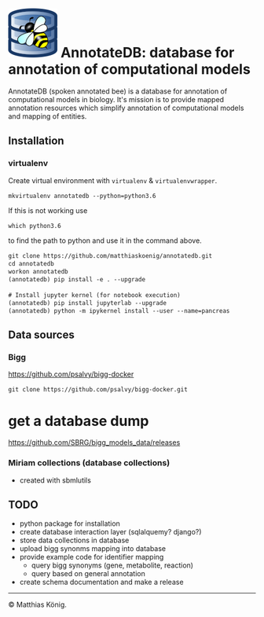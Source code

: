 <h1><img alt="AnnotateDB logo" src="./images/annotatedb_logo.png" height="100" /> AnnotateDB: database for annotation of computational models</h1>


AnnotateDB (spoken annotated bee) is a database for annotation of computational models in biology.
It's mission is to provide mapped annotation resources which simplify annotation of computational models and mapping of entities.


## Installation

### virtualenv
Create virtual environment with `virtualenv` & `virtualenvwrapper`.
```
mkvirtualenv annotatedb --python=python3.6
```
If this is not working use
```
which python3.6
```
to find the path to python and use it in the command above.

```
git clone https://github.com/matthiaskoenig/annotatedb.git
cd annotatedb
workon annotatedb
(annotatedb) pip install -e . --upgrade

# Install jupyter kernel (for notebook execution)
(annotatedb) pip install jupyterlab --upgrade
(annotatedb) python -m ipykernel install --user --name=pancreas
```

## Data sources
### Bigg 
https://github.com/psalvy/bigg-docker
```
git clone https://github.com/psalvy/bigg-docker.git
```
# get a database dump
https://github.com/SBRG/bigg_models_data/releases


### Miriam collections (database collections)
- created with sbmlutils


## TODO
- python package for installation
- create database interaction layer (sqlalquemy? django?)
- store data collections in database
- upload bigg synonms mapping into database
- provide example code for identifier mapping
    - query bigg synonyms (gene, metabolite, reaction)
    - query based on general annotation
- create schema documentation and make a release

---
&copy; Matthias König.